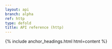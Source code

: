 ```yaml
---
layout: api
branch: alpha
ref: http
type: defold
title: API reference (http)
---
```

{% include anchor_headings.html html=content %}